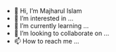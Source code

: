 - 👋 Hi, I’m Majharul Islam
- 👀 I’m interested in ...
- 🌱 I’m currently learning ...
- 💞️ I’m looking to collaborate on ...
- 📫 How to reach me ...

<!---
majharul islam is a ✨ special ✨ repository because its `README.md` (this file) appears on your GitHub profile.
You can click the Preview link to take a look at your changes.
--->

